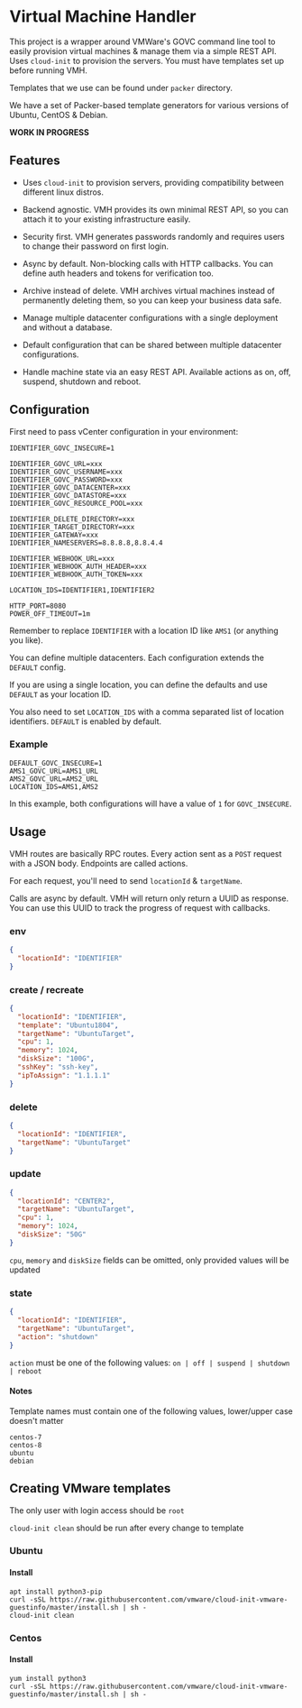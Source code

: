 # Virtual Machine Handler

This project is a wrapper around VMWare's GOVC command line tool to easily provision virtual machines & manage them via
a simple REST API. Uses `cloud-init` to provision the servers. You must have templates set up before running VMH.

Templates that we use can be found under `packer` directory.

We have a set of Packer-based template generators for various versions of Ubuntu, CentOS & Debian.

**WORK IN PROGRESS**

## Features

- Uses `cloud-init` to provision servers, providing compatibility between different linux distros.

- Backend agnostic. VMH provides its own minimal REST API, so you can attach it to your existing infrastructure easily.

- Security first. VMH generates passwords randomly and requires users to change their password on first login.

- Async by default. Non-blocking calls with HTTP callbacks. You can define auth headers and tokens for verification too.

- Archive instead of delete. VMH archives virtual machines instead of permanently deleting them, so you can keep your business data safe.

- Manage multiple datacenter configurations with a single deployment and without a database.

- Default configuration that can be shared between multiple datacenter configurations.

- Handle machine state via an easy REST API. Available actions as on, off, suspend, shutdown and reboot.

## Configuration

First need to pass vCenter configuration in your environment:

```shell script
IDENTIFIER_GOVC_INSECURE=1

IDENTIFIER_GOVC_URL=xxx
IDENTIFIER_GOVC_USERNAME=xxx
IDENTIFIER_GOVC_PASSWORD=xxx
IDENTIFIER_GOVC_DATACENTER=xxx
IDENTIFIER_GOVC_DATASTORE=xxx
IDENTIFIER_GOVC_RESOURCE_POOL=xxx

IDENTIFIER_DELETE_DIRECTORY=xxx
IDENTIFIER_TARGET_DIRECTORY=xxx
IDENTIFIER_GATEWAY=xxx
IDENTIFIER_NAMESERVERS=8.8.8.8,8.8.4.4

IDENTIFIER_WEBHOOK_URL=xxx
IDENTIFIER_WEBHOOK_AUTH_HEADER=xxx
IDENTIFIER_WEBHOOK_AUTH_TOKEN=xxx

LOCATION_IDS=IDENTIFIER1,IDENTIFIER2

HTTP_PORT=8080
POWER_OFF_TIMEOUT=1m
```

Remember to replace `IDENTIFIER` with a location ID like `AMS1` (or anything you like).

You can define multiple datacenters.
Each configuration extends the `DEFAULT` config.

If you are using a single location, you can define the defaults and use `DEFAULT` as your location ID.

You also need to set `LOCATION_IDS` with a comma separated list of location identifiers.
`DEFAULT` is enabled by default.

### Example

```shell script
DEFAULT_GOVC_INSECURE=1
AMS1_GOVC_URL=AMS1_URL
AMS2_GOVC_URL=AMS2_URL
LOCATION_IDS=AMS1,AMS2
```

In this example, both configurations will have a value of `1` for `GOVC_INSECURE`.

## Usage

VMH routes are basically RPC routes. Every action sent as a `POST` request with a JSON body. Endpoints are called actions.

For each request, you'll need to send `locationId` & `targetName`.

Calls are async by default. VMH will return only return a UUID as response.
You can use this UUID to track the progress of request with callbacks.

### env

```json
{
  "locationId": "IDENTIFIER"
}
```

### create / recreate

```json
{
  "locationId": "IDENTIFIER",
  "template": "Ubuntu1804",
  "targetName": "UbuntuTarget",
  "cpu": 1,
  "memory": 1024,
  "diskSize": "100G",
  "sshKey": "ssh-key",
  "ipToAssign": "1.1.1.1"
}
```

### delete

```json
{
  "locationId": "IDENTIFIER",
  "targetName": "UbuntuTarget"
}
```

### update

```json
{
  "locationId": "CENTER2",
  "targetName": "UbuntuTarget",
  "cpu": 1,
  "memory": 1024,
  "diskSize": "50G"
}
```

`cpu`, `memory` and `diskSize` fields can be omitted, only provided values will be updated

### state

```json
{
  "locationId": "IDENTIFIER",
  "targetName": "UbuntuTarget",
  "action": "shutdown"
}
```

`action` must be one of the following values: `on | off | suspend | shutdown | reboot`

#### Notes

Template names must contain one of the following values, lower/upper case doesn't matter

```
centos-7
centos-8
ubuntu
debian
```

## Creating VMware templates

The only user with login access should be `root`

`cloud-init clean` should be run after every change to template

### Ubuntu

#### Install

```
apt install python3-pip
curl -sSL https://raw.githubusercontent.com/vmware/cloud-init-vmware-guestinfo/master/install.sh | sh -
cloud-init clean
```

### Centos

#### Install

```
yum install python3
curl -sSL https://raw.githubusercontent.com/vmware/cloud-init-vmware-guestinfo/master/install.sh | sh -
```
